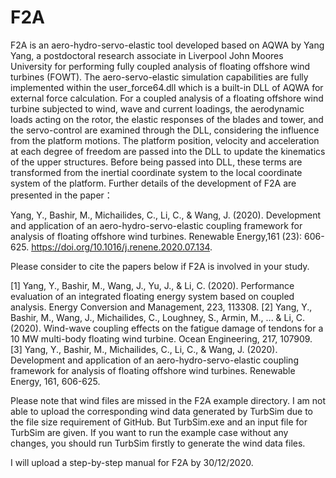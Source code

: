 # F2A

F2A is an aero-hydro-servo-elastic tool developed based on AQWA by Yang Yang, a postdoctoral research associate in Liverpool John Moores University for performing fully coupled analysis of floating offshore wind turbines (FOWT). The aero-servo-elastic simulation capabilities are fully implemented within the user_force64.dll which is a built-in DLL of AQWA for external force calculation. For a coupled analysis of a floating offshore wind turbine subjected to wind, wave and current loadings, the aerodynamic loads acting on the rotor, the elastic responses of the blades and tower, and the servo-control are examined through the DLL, considering the influence from the platform motions. The platform position, velocity and acceleration at each degree of freedom are passed into the DLL to update the kinematics of the upper structures. Before being passed into DLL, these terms are transformed from the inertial coordinate system to the local coordinate system of the platform. Further details of the development of F2A are presented in the paper：

Yang, Y., Bashir, M., Michailides, C., Li, C., & Wang, J. (2020). Development and application of an aero-hydro-servo-elastic coupling framework for analysis of floating offshore wind turbines. Renewable Energy,161 (23): 606-625. https://doi.org/10.1016/j.renene.2020.07.134.

Please consider to cite the papers below if F2A is involved in your study.

[1] Yang, Y., Bashir, M., Wang, J., Yu, J., & Li, C. (2020). Performance evaluation of an integrated floating energy system based on coupled analysis. Energy Conversion and Management, 223, 113308.
[2] Yang, Y., Bashir, M., Wang, J., Michailides, C., Loughney, S., Armin, M., ... & Li, C. (2020). Wind-wave coupling effects on the fatigue damage of tendons for a 10 MW multi-body floating wind turbine. Ocean Engineering, 217, 107909.
[3] Yang, Y., Bashir, M., Michailides, C., Li, C., & Wang, J. (2020). Development and application of an aero-hydro-servo-elastic coupling framework for analysis of floating offshore wind turbines. Renewable Energy, 161, 606-625.

Please note that wind files are missed in the F2A example directory. I am not able to upload the corresponding wind data generated by TurbSim due to the file size requirement of GitHub. But TurbSim.exe and an input file for TurbSim are given. If you want to run the example case without any changes, you should run TurbSim firstly to generate the wind data files.

I will upload a step-by-step manual for F2A by 30/12/2020.
